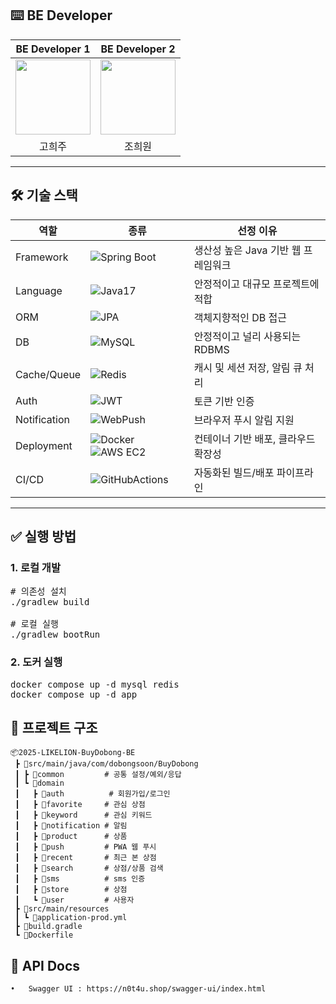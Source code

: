 <!-- prettier-ignore-start -->

## ⌨️ BE Developer

|                                                            BE Developer 1                                                            |                                                            BE Developer 2                                                            |
| :----------------------------------------------------------------------------------------------------------------------------------: | :----------------------------------------------------------------------------------------------------------------------------------: |
| <a href="https://github.com/HeejuKo"><img src="https://avatars.githubusercontent.com/u/142784710?v=4" width="120px;" alt=""/></a>    | <a href="https://github.com/HeewonJo"><img src="https://avatars.githubusercontent.com/u/155250845?v=4" width="120px;" alt=""/></a>    |
|                                                                 고희주                                                                 |                                                                 조희원                                                                 |

---

## 🛠 기술 스택

| **역할**     | **종류**                                                                                                                                                                                                                 | **선정 이유**                     |
| ------------ | ------------------------------------------------------------------------------------------------------------------------------------------------------------------------------------------------------------------------ | -------------------------------- |
| Framework    | ![Spring Boot](https://img.shields.io/badge/SpringBoot-6DB33F?style=for-the-badge&logo=springboot&logoColor=white)                                                                                                       | 생산성 높은 Java 기반 웹 프레임워크 |
| Language     | ![Java17](https://img.shields.io/badge/Java%2017-007396?style=for-the-badge&logo=openjdk&logoColor=white)                                                                                                                | 안정적이고 대규모 프로젝트에 적합   |
| ORM          | ![JPA](https://img.shields.io/badge/JPA%20(Hibernate)-59666C?style=for-the-badge&logo=hibernate&logoColor=white)                                                                                                        | 객체지향적인 DB 접근                |
| DB           | ![MySQL](https://img.shields.io/badge/MySQL%208-4479A1?style=for-the-badge&logo=mysql&logoColor=white)                                                                                                                   | 안정적이고 널리 사용되는 RDBMS      |
| Cache/Queue  | ![Redis](https://img.shields.io/badge/Redis-DC382D?style=for-the-badge&logo=redis&logoColor=white)                                                                                                                       | 캐시 및 세션 저장, 알림 큐 처리      |
| Auth         | ![JWT](https://img.shields.io/badge/JWT-000000?style=for-the-badge&logo=jsonwebtokens&logoColor=white)                                                                                                                   | 토큰 기반 인증                      |
| Notification | ![WebPush](https://img.shields.io/badge/WebPush-5A0FC8?style=for-the-badge&logo=GoogleChrome&logoColor=white)                                                                                                            | 브라우저 푸시 알림 지원              |
| Deployment   | ![Docker](https://img.shields.io/badge/Docker-2496ED?style=for-the-badge&logo=docker&logoColor=white) ![AWS EC2](https://img.shields.io/badge/AWS%20EC2-FF9900?style=for-the-badge&logo=amazonec2&logoColor=white)        | 컨테이너 기반 배포, 클라우드 확장성  |
| CI/CD        | ![GitHubActions](https://img.shields.io/badge/GitHubActions-2088FF?style=for-the-badge&logo=githubactions&logoColor=white)                                                                                               | 자동화된 빌드/배포 파이프라인        |

---

## ✅ 실행 방법

### 1. 로컬 개발
<pre>
# 의존성 설치
./gradlew build

# 로컬 실행
./gradlew bootRun
</pre>

### 2. 도커 실행
<pre>
docker compose up -d mysql redis
docker compose up -d app
</pre>

## 📂 프로젝트 구조
```
📦2025-LIKELION-BuyDobong-BE
 ┣ 📂src/main/java/com/dobongsoon/BuyDobong
 ┃ ┣ 📂common         # 공통 설정/예외/응답
 ┃ ┗ 📂domain
 ┃   ┣ 📂auth    	  # 회원가입/로그인
 ┃   ┣ 📂favorite     # 관심 상점
 ┃   ┣ 📂keyword      # 관심 키워드
 ┃   ┣ 📂notification # 알림
 ┃   ┣ 📂product      # 상품
 ┃   ┣ 📂push         # PWA 웹 푸시
 ┃   ┣ 📂recent       # 최근 본 상점
 ┃   ┣ 📂search       # 상점/상품 검색
 ┃   ┣ 📂sms          # sms 인증
 ┃   ┣ 📂store        # 상점
 ┃   ┗ 📂user         # 사용자
 ┣ 📂src/main/resources
 ┃ ┗ 📜application-prod.yml
 ┣ 📜build.gradle
 ┗ 📜Dockerfile
```

 ## 📄 API Docs
	•	Swagger UI : https://n0t4u.shop/swagger-ui/index.html

